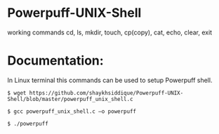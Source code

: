 # Powerpuff-UNIX-Shell

working commands cd, ls, mkdir, touch, cp(copy), cat, echo, clear, exit

# Documentation:
In Linux terminal this commands can be used to setup Powerpuff shell.

`$ wget https://github.com/shaykhsiddique/Powerpuff-UNIX-Shell/blob/master/powerpuff_unix_shell.c`

`$ gcc powerpuff_unix_shell.c –o powerpuff`

`$ ./powerpuff`

